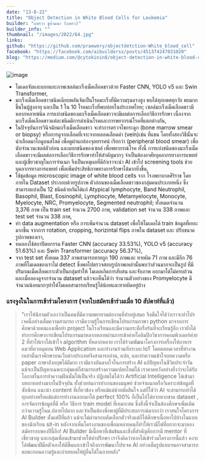 ```yaml
---
date: "13-8-22"
title: "Object Detection in White Blood Cells for Leukemia"
builder: "แพรวา ชูบ้านนา (แพรว)"
builder_info: ""
thumbnail: "/images/2022/64.jpg"
links:
github: "https://github.com/praewery/objectdetction-White_blood_cell"
facebook: "https://facebook.com/aibuildersx/posts/451374247031020"
blog: "https://medium.com/@cytokinin8/object-detection-in-white-blood-cell-60273002fdb3"
---
```


![image](/images/2022/64.jpg)

- โมเดลจับและแยกแยะภาพเซลล์มะเร็งเม็ดเลือดขาวด้วย Faster CNN, YOLO v5 และ Swin Transformer,
- มะเร็งเม็ดเลือดขาวชนิดเฉียบพลันจัดเป็นโรคมะเร็งที่มีความรุนแรงสูง พบได้ทุกเพศทุกวัย พบมากขึ้นในผู้สูงอายุ และเป็น 1 ใน 10 โรคมะเร็งที่พบบ่อยในประเทศไทย; เซลล์มะเร็งเม็ดเลือดขาวมีหลากหลายชนิด การแบ่งชนิดของมะเร็งเม็ดเลือดขาวจะมีผลต่อการเลือกวิธีการรักษา เนื่องจากมะเร็งเม็ดเลือดขาวแต่ละชนิดมีการดำเนินโรคและการพยากรณ์โรคที่แตกต่างกัน,
- ในปัจจุบันการวินิจฉัยมะเร็งเม็ดเลือดขาว จะทำการตรวจไขกระดูก (bone marrow smear or biopsy) หรือการดูจากเลือดที่เจาะจากหลอดเลือดดำ (vein)เช่น ที่แขน โดยทั้งสองวิธีนั้นจะนำเลือดมาไถดูบนสไลด์ เพื่อดูผ่านกล้องจุลทรรศน์ เรียกว่า (peripheral blood smear) เพื่อนับจำนวนเซลล์ตัวอ่อน และแยกชนิดของเซลล์ เพื่อพยากรณ์โรค ทั้งนี้ การแบ่งชนิดของมะเร็งเม็ดเลือดขาวจะมีผลต่อการเลือกวิธีการรักษาทำให้สำคัญมากๆ จำเป็นต้องอาศัยบุคลากรทางการแพทย์และผู้เชี่ยวชาญในการจำแนก จึงเป็นเหตุผลที่ดีถ้าเราจะนำ AI เข้าไป screening tools ช่วยบุคลากรทางการแพทย์ เพื่อเพิ่มประสิทธิภาพทางการรักษาได้มากยิ่งขึ้น,
- ใช้ชุดข้อมูล microscopic image of white blood cells จาก โรงพยาบาลศิริราช โดยภายใน Dataset ประกอบด้วยรูปภาพ ตัวอ่อนของเม็ดเลือดขาวของกลุ่มคนประเภทหนึ่ง ซึ่งสามารถแบ่งเป็น 12 ชนิดด้วยกันได้แก่ Atypical lymphocyte, Band Neutrophil, Basophil, Blast, Eosinophil, Lymphocyte, Metamyelocyte, Monocyte, Myelocyte, NRC, Promyelocyte, Segmented neutrophil; ทั้งหมดจำนวน 3,376 ภาพ เป็น train set จำนวน 2700 ภาพ, validation set จำนวน 338 ภาพและ test set จำนวน 338 ภาพ,
- ทำ data augmentation หรือ การเพิ่มจำนวน dataset เพื่อให้โมเดลได้ train ข้อมูลที่เยอะมากขึ้น จากการ rotation, cropping, horizintal flips ภาพใน dataset และ ปรับขนาดรูปภาพของเรา,
- ทดลองใช้สถาปัตยกรรม Faster CNN (accuracy 33.53%), YOLO v5 (accuracy 51.63%) และ Swin Transformer (accuracy 56.37%),
- จาก test set ทั้งหมด 337 ภาพสามารถทายถูก 190 ภาพและ ทายผิด 71 ภาพ และมีอีก 76 ภาพที่โมเดลของเราไม่ detect ซึ่งพอไปตรวจสอบรูปภาพเหล่านั้นพบว่าส่วนมากจะเป็นรูป ที่มีปริมาณเม็ดเลือดเกาะตัวเป็นกลุ่มทำให้ โมเดลเกิดการสับสน และจับภาพ ออกมาได้ไม่ครบถ้วนและเมื่อลองดูจากจำนวน dataset แล้วจะเห็นได้ว่า จำนวนตัวอย่างของ Promyelocyte มีจำนวนน้อยมากๆทำให้โมเดลสามารถเรียนรู้ได้น้อยและทายผิดอยู่บ้าง

### แรงจูงในในการเข้าร่วมโครงการ (จากใบสมัครเข้าร่วมเมื่อ 10 สัปดาห์ที่แล้ว)

> "เราให้นิยามตัวเองว่าเป็นคนที่มีความพยายามต่องานที่ทำอยู่เสมอ จึงมั่นใจได้ว่าเราจะทำโปรเจคนี้อย่างเต็มความสามารถ เรามีความรู้ในการเขียนโปรแกรมภาษา python มาจากการศึกษาด้วยตนเองเพื่อทำ project ในโรงเรียนและมีความกระตือรือร้นที่จะเรียนรู้อีก เรายังได้ทำการศึกษาการเขียนโปรแกรมมาหลากหลายผ่านการเข้าค่ายโอลิมปิกวิชาการคอมพิวเตอร์ค่าย 2 ที่ทำให้เราได้เข้าใจ algorithm ที่หลากหลาย เราได้ร่วมพัฒนาโครงการเครื่องให้อาหารแมวที่ควบคุมบน Web Application และทำงานร่วมกับระบบ IoT โดยตลอดเวลาที่ทำงานเหล่านั้นเราศึกษาบนเว็บต่างประเทศจึงสามารถอ่าน, แปล, และทำความเข้าใจบทความหรือ paper ภาษาอังกฤษได้ดีมาก เรามีแรงบันดาลใจในการสร้าง AI แก้ปัญหาในชีวิตประจำวัน แม้จะเป็นปัญหาเฉพาะกลุ่มแต่ก็สามารถสร้างความแปลกใหม่ได้ เราคาดหวังอย่างยิ่งว่าจะได้รับโอกาสในการทำความฝันนั้นให้เป็นจริง  ปฏิเสธไม่ได้ว่า Artificial Intelligence ได้เข้ามาบทบาทอย่างมากในปัจจุบัน ทั้งช่วยย่นการทำงานของมนุษย์ ช่วยจำแนกหรือวิเคราะห์ข้อมูลที่ซับซ้อน แนะนำ content ที่เกี่ยวข้อง หรือแม้แต่ช่วยตัดสินใจ แต่ก็ใช่ว่า AI จะสามารถทำได้ทุกอย่างหรือแม้แต่การทำงานออกมาได้ perfect 100% ก็เป็นไปได้ยากหากขาด dataset , การจัดการข้อมูลที่ดี หรือ วิธีการ train model ที่เหมาะสม ซึ่งสิ่งนี้จำเป็นต้องศึกษาเพิ่มเติมกว่าความรู้ในม.ปลายไปมาก และจำเป็นต้องพึ่งพาผู้ที่มีประสบการณ์มากกว่า  เราสนใจโครงการ AI Builder ตั้งแต่ปีที่แล้ว แม้จะไม่ผ่านรอบคัดเลือกตัวจริงแต่ก็ได้ศึกษาเนื้อหาไปบ้างในแบบของนักเรียน sit-in หลังจากเห็นโครงงานของเพื่อนหลายคนก็ทำให้เรามีไฟที่อยากจะมาลองสมัครรอบของปีนี้อีก! AI Builder มีเนื้อหาที่เข้มข้นและสิ่งที่สำคัญคือการมี mentor ที่เชี่ยวชาญ และกลุ่มเพื่อนเข้ามาช่วยให้คำปรึกษา เราจึงคิดว่าหากได้เข้าร่วมโครงการนี้แล้ว คงจะได้พัฒนาฝีมือตัวเองให้ดีขึ้นและเข้าใจถึงการพัฒนาโปรเจค AI อย่างเต็มรูปแบบจนอาจสามารถตกตะกอนความรู้และถ่ายทอดให้ผู้อื่นได้ในภายหลัง"